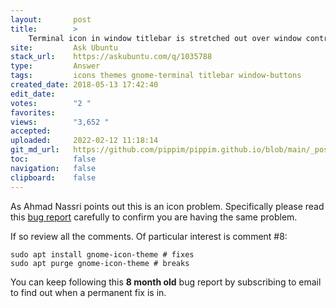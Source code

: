 ```yaml
---
layout:       post
title:        >
    Terminal icon in window titlebar is stretched out over window control buttons
site:         Ask Ubuntu
stack_url:    https://askubuntu.com/q/1035788
type:         Answer
tags:         icons themes gnome-terminal titlebar window-buttons
created_date: 2018-05-13 17:42:40
edit_date:    
votes:        "2 "
favorites:    
views:        "3,652 "
accepted:     
uploaded:     2022-02-12 11:18:14
git_md_url:   https://github.com/pippim/pippim.github.io/blob/main/_posts/2018/2018-05-13-Terminal-icon-in-window-titlebar-is-stretched-out-over-window-control-buttons.md
toc:          false
navigation:   false
clipboard:    false
---
```


As Ahmad Nassri points out this is an icon problem. Specifically please read this [bug report][1] carefully to confirm you are having the same problem.

If so review all the comments. Of particular interest is comment #8:

``` 
sudo apt install gnome-icon-theme # fixes
sudo apt purge gnome-icon-theme # breaks
```

You can keep following this **8 month old** bug report by subscribing to email to find out when a permanent fix is in.

  [1]: https://bugs.launchpad.net/ubuntu/+source/ubuntu-themes/+bug/1718238
